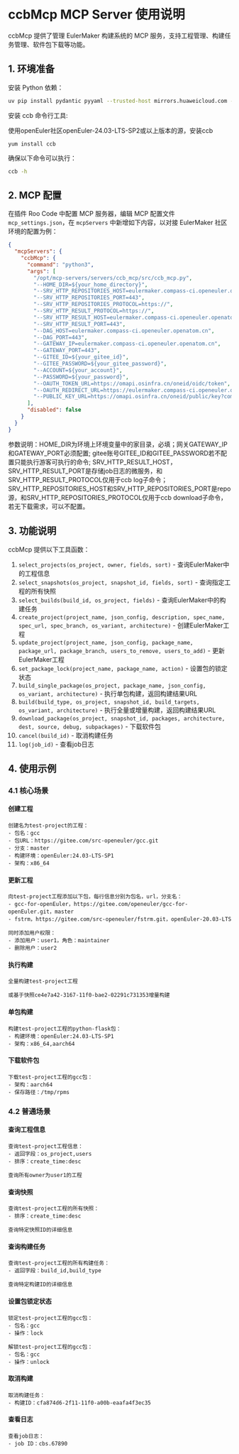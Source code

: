# ccbMcp MCP Server 使用说明

ccbMcp 提供了管理 EulerMaker 构建系统的 MCP 服务，支持工程管理、构建任务管理、软件包下载等功能。

## 1. 环境准备

安装 Python 依赖：

```bash
uv pip install pydantic pyyaml --trusted-host mirrors.huaweicloud.com -i https://mirrors.huaweicloud.com/repository/pypi/simple
```

安装 ccb 命令行工具:

使用openEuler社区openEuler-24.03-LTS-SP2或以上版本的源，安装ccb

```
yum install ccb
```

确保以下命令可以执行：

```bash
ccb -h
```

## 2. MCP 配置

在插件 Roo Code 中配置 MCP 服务器，编辑 MCP 配置文件 `mcp_settings.json`，在 `mcpServers` 中新增如下内容，以对接 EulerMaker 社区环境的配置为例：

```json
{
  "mcpServers": {
    "ccbMcp": {
      "command": "python3",
      "args": [
        "/opt/mcp-servers/servers/ccb_mcp/src/ccb_mcp.py",
        "--HOME_DIR=${your_home_directory}",
        "--SRV_HTTP_REPOSITORIES_HOST=eulermaker.compass-ci.openeuler.openatom.cn",
        "--SRV_HTTP_REPOSITORIES_PORT=443",
        "--SRV_HTTP_REPOSITORIES_PROTOCOL=https://",
        "--SRV_HTTP_RESULT_PROTOCOL=https://",
        "--SRV_HTTP_RESULT_HOST=eulermaker.compass-ci.openeuler.openatom.cn",
        "--SRV_HTTP_RESULT_PORT=443",
        "--DAG_HOST=eulermaker.compass-ci.openeuler.openatom.cn",
        "--DAG_PORT=443",
        "--GATEWAY_IP=eulermaker.compass-ci.openeuler.openatom.cn",
        "--GATEWAY_PORT=443",
        "--GITEE_ID=${your_gitee_id}",
        "--GITEE_PASSWORD=${your_gitee_password}",
        "--ACCOUNT=${your_account}",
        "--PASSWORD=${your_password}",
        "--OAUTH_TOKEN_URL=https://omapi.osinfra.cn/oneid/oidc/token",
        "--OAUTH_REDIRECT_URL=https://eulermaker.compass-ci.openeuler.openatom.cn/oauth/",
        "--PUBLIC_KEY_URL=https://omapi.osinfra.cn/oneid/public/key?community=openeuler"
      ],
      "disabled": false
    }
  }
}
```
参数说明：HOME_DIR为环境上环境变量中的家目录，必填；网关GATEWAY_IP和GATEWAY_PORT必须配置; gitee账号GITEE_ID和GITEE_PASSWORD若不配置只能执行游客可执行的命令; SRV_HTTP_RESULT_HOST，SRV_HTTP_RESULT_PORT是存储job日志的微服务，和SRV_HTTP_RESULT_PROTOCOL仅用于ccb log子命令；SRV_HTTP_REPOSITORIES_HOST和SRV_HTTP_REPOSITORIES_PORT是repo源，和SRV_HTTP_REPOSITORIES_PROTOCOL仅用于ccb download子命令，若无下载需求，可以不配置。

## 3. 功能说明

ccbMcp 提供以下工具函数：

1. `select_projects(os_project, owner, fields, sort)` - 查询EulerMaker中的工程信息
2. `select_snapshots(os_project, snapshot_id, fields, sort)` - 查询指定工程的所有快照
3. `select_builds(build_id, os_project, fields)` - 查询EulerMaker中的构建任务
4. `create_project(project_name, json_config, description, spec_name, spec_url, spec_branch, os_variant, architecture)` - 创建EulerMaker工程
5. `update_project(project_name, json_config, package_name, package_url, package_branch, users_to_remove, users_to_add)` - 更新EulerMaker工程
6. `set_package_lock(project_name, package_name, action)` - 设置包的锁定状态
7. `build_single_package(os_project, package_name, json_config, os_variant, architecture)` - 执行单包构建，返回构建结果URL
8. `build(build_type, os_project, snapshot_id, build_targets, os_variant, architecture)` - 执行全量或增量构建，返回构建结果URL
9. `download_package(os_project, snapshot_id, packages, architecture, dest, source, debug, subpackages)` - 下载软件包
10. `cancel(build_id)` - 取消构建任务
11. `log(job_id)` - 查看job日志

## 4. 使用示例

### 4.1 核心场景

#### 创建工程

```
创建名为test-project的工程：
- 包名：gcc
- 包URL：https://gitee.com/src-openeuler/gcc.git
- 分支：master
- 构建环境：openEuler:24.03-LTS-SP1
- 架构：x86_64
```

#### 更新工程

```
向test-project工程添加以下包，每行信息分别为包名，url，分支名：
- gcc-for-openEuler，https://gitee.com/openeuler/gcc-for-openEuler.git，master
- fstrm，https://gitee.com/src-openeuler/fstrm.git，openEuler-20.03-LTS

同时添加用户权限：
- 添加用户：user1，角色：maintainer
- 删除用户：user2
```

#### 执行构建

```
全量构建test-project工程

或基于快照ce4e7a42-3167-11f0-bae2-02291c731353增量构建
```

#### 单包构建

```
构建test-project工程的python-flask包：
- 构建环境：openEuler:24.03-LTS-SP1
- 架构：x86_64,aarch64
```

#### 下载软件包

```
下载test-project工程的gcc包：
- 架构：aarch64
- 保存路径：/tmp/rpms
```

### 4.2 普通场景

#### 查询工程信息

```
查询test-project工程信息：
- 返回字段：os_project,users
- 排序：create_time:desc

查询所有owner为user1的工程
```

#### 查询快照

```
查询test-project工程的所有快照：
- 排序：create_time:desc

查询特定快照ID的详细信息
```

#### 查询构建任务

```
查询test-project工程的所有构建任务：
- 返回字段：build_id,build_type

查询特定构建ID的详细信息
```

#### 设置包锁定状态

```
锁定test-project工程的gcc包：
- 包名：gcc
- 操作：lock

解锁test-project工程的gcc包：
- 包名：gcc
- 操作：unlock
```

#### 取消构建

```
取消构建任务：
- 构建ID：cfa874d6-2f11-11f0-a00b-eaafa4f3ec35
```

#### 查看日志

```
查看job日志：
- job ID：cbs.67890
